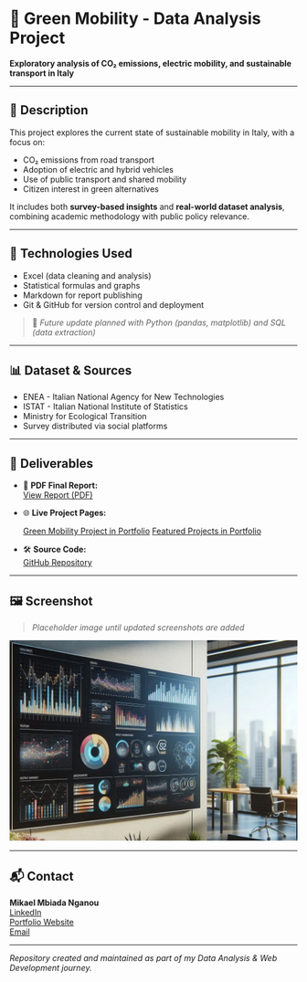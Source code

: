 # 🚗 Green Mobility - Data Analysis Project

**Exploratory analysis of CO₂ emissions, electric mobility, and sustainable transport in Italy**

---

## 📌 Description

This project explores the current state of sustainable mobility in Italy, with a focus on:

- CO₂ emissions from road transport
- Adoption of electric and hybrid vehicles
- Use of public transport and shared mobility
- Citizen interest in green alternatives

It includes both **survey-based insights** and **real-world dataset analysis**, combining academic methodology with public policy relevance.

---

## 🧰 Technologies Used

- Excel (data cleaning and analysis)
- Statistical formulas and graphs
- Markdown for report publishing  
- Git & GitHub for version control and deployment

> 🧠 *Future update planned with Python (pandas, matplotlib) and SQL (data extraction)*

---

## 📊 Dataset & Sources

- ENEA - Italian National Agency for New Technologies
- ISTAT - Italian National Institute of Statistics
- Ministry for Ecological Transition  
- Survey distributed via social platforms

---

## 📄 Deliverables

- 📘 **PDF Final Report:**  
  [View Report (PDF)](https://mikael-10.github.io/green-mobility/docs/green-mobility.pdf)

- 🌐 **Live Project Pages:**  

  [Green Mobility Project in Portfolio](https://mikael-10.github.io/personal-portfolio/portfolio-3-col.html#project3)
  [Featured Projects in Portfolio](https://mikael-10.github.io/personal-portfolio/index.html#project3)

- 🛠 **Source Code:**  
  [GitHub Repository](https://github.com/mikael-10/green-mobility)

---

## 🖼 Screenshot

> _Placeholder image until updated screenshots are added_

![Green Mobility Dashboard](https://raw.githubusercontent.com/mikael-10/personal-portfolio/main/assets/img/projects/project3.webp)


---

## 📬 Contact

**Mikael Mbiada Nganou**  
[LinkedIn](https://www.linkedin.com/in/mikaelmbiada-nganou/)  
[Portfolio Website](https://mikael-10.github.io/personal-portfolio)  
[Email](mailto:mbiadamikael@email.com)

---

_Repository created and maintained as part of my Data Analysis & Web Development journey._
